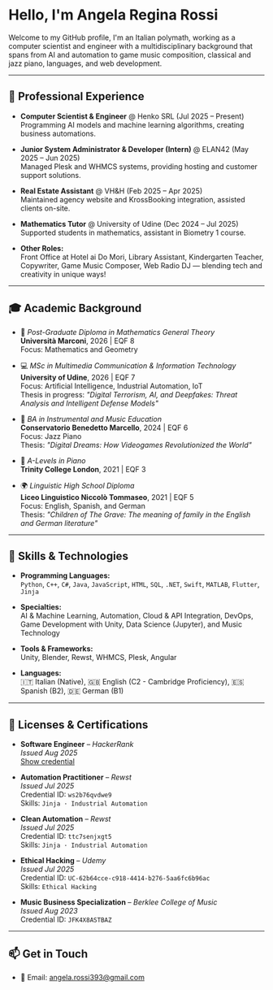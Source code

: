 # Hello, I'm Angela Regina Rossi

Welcome to my GitHub profile, I'm an Italian polymath, working as a computer scientist and engineer with a multidisciplinary background that spans from AI and automation to game music composition, classical and jazz piano, languages, and web development.

---

## 💼 Professional Experience

- **Computer Scientist & Engineer** @ Henko SRL (Jul 2025 – Present)  
  Programming AI models and machine learning algorithms, creating business automations.

- **Junior System Administrator & Developer (Intern)** @ ELAN42 (May 2025 – Jun 2025)  
  Managed Plesk and WHMCS systems, providing hosting and customer support solutions.

- **Real Estate Assistant** @ VH&H (Feb 2025 – Apr 2025)  
  Maintained agency website and KrossBooking integration, assisted clients on-site.

- **Mathematics Tutor** @ University of Udine (Dec 2024 – Jul 2025)  
  Supported students in mathematics, assistant in Biometry 1 course.

- **Other Roles:**  
  Front Office at Hotel ai Do Mori, Library Assistant, Kindergarten Teacher, Copywriter, Game Music Composer, Web Radio DJ — blending tech and creativity in unique ways!

---

## 🎓 Academic Background

- 🧮 *Post-Graduate Diploma in Mathematics General Theory*       
  **Università Marconi**, 2026 | EQF 8  
  Focus: Mathematics and Geometry

- 💻 *MSc in Multimedia Communication & Information Technology*  
  **University of Udine**, 2026 | EQF 7  
  Focus: Artificial Intelligence, Industrial Automation, IoT  
  Thesis in progress: _"Digital Terrorism, AI, and Deepfakes: Threat Analysis and Intelligent Defense Models"_

- 🎵 *BA in Instrumental and Music Education*          
  **Conservatorio Benedetto Marcello**, 2024 | EQF 6    
  Focus: Jazz Piano     
  Thesis: _"Digital Dreams: How Videogames Revolutionized the World"_

- 🎹 *A-Levels in Piano*        
  **Trinity College London**, 2021 | EQF 3   

- 🌍 *Linguistic High School Diploma*        
  **Liceo Linguistico Niccolò Tommaseo**, 2021 | EQF 5   
  Focus: English, Spanish, and German    
  Thesis: _"Children of The Grave: The meaning of family in the English and German literature"_

---

## 🧠 Skills & Technologies

- **Programming Languages:**  
  `Python`, `C++`, `C#`, `Java`, `JavaScript`, `HTML`, `SQL`, `.NET`, `Swift`, `MATLAB`, `Flutter`, `Jinja`

- **Specialties:**  
  AI & Machine Learning, Automation, Cloud & API Integration, DevOps, Game Development with Unity, Data Science (Jupyter), and Music Technology

- **Tools & Frameworks:**  
  Unity, Blender, Rewst, WHMCS, Plesk, Angular

- **Languages:**  
  🇮🇹 Italian (Native), 🇬🇧 English (C2 - Cambridge Proficiency), 🇪🇸 Spanish (B2), 🇩🇪 German (B1)

---

## 🏅 Licenses & Certifications

- **Software Engineer** – *HackerRank*  
  *Issued Aug 2025*  
  [Show credential](https://www.hackerrank.com/certificates/iframe/f33082d83671)  

- **Automation Practitioner** – *Rewst*  
  *Issued Jul 2025*  
  Credential ID: `ws2b76qvdwe9`  
  Skills: `Jinja · Industrial Automation`  

- **Clean Automation** – *Rewst*  
  *Issued Jul 2025*  
  Credential ID: `ttc7senjxgt5`  
  Skills: `Jinja · Industrial Automation`  

- **Ethical Hacking** – *Udemy*  
  *Issued Jul 2025*  
  Credential ID: `UC-62b64cce-c918-4414-b276-5aa6fc6b96ac`  
  Skills: `Ethical Hacking`  

- **Music Business Specialization** – *Berklee College of Music*  
  *Issued Aug 2023*  
  Credential ID: `JFK4X8ASTBAZ`  

---

## 📫 Get in Touch

- 📧 Email: [angela.rossi393@gmail.com](mailto:angela.rossi393@gmail.com)
